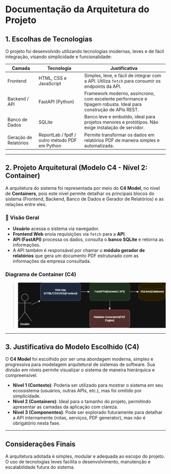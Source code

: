 # Documentação da Arquitetura do Projeto

## 1. Escolhas de Tecnologias

O projeto foi desenvolvido utilizando tecnologias modernas, leves e de fácil integração, visando simplicidade e funcionalidade:

| Camada         | Tecnologia         | Justificativa |
|----------------|--------------------|----------------|
| Frontend       | HTML, CSS e JavaScript | Simples, leve, e fácil de integrar com a API. Utiliza `fetch` para consumir os endpoints da API. |
| Backend / API  | FastAPI (Python)   | Framework moderno, assíncrono, com excelente performance e tipagem robusta. Ideal para construção de APIs REST. |
| Banco de Dados | SQLite             | Banco leve e embutido, ideal para projetos menores e protótipos. Não exige instalação de servidor. |
| Geração de Relatórios | ReportLab / fpdf / outro método PDF em Python | Permite transformar os dados em relatórios PDF de maneira simples e automatizada. |

---

## 2. Projeto Arquitetural (Modelo C4 - Nível 2: Container)

A arquitetura do sistema foi representada por meio do **C4 Model**, no nível de **Containers**, pois este nível permite detalhar os principais blocos do sistema (Frontend, Backend, Banco de Dados e Gerador de Relatórios) e as relações entre eles.

### 🔗 Visão Geral

- **Usuário** acessa o sistema via navegador.
- **Frontend Web** envia requisições via `fetch` para a **API**.
- **API (FastAPI)** processa os dados, consulta o **banco SQLite** e retorna as informações.
- A API também é responsável por chamar o **módulo gerador de relatórios** que gera um documento PDF estruturado com as informações da empresa consultada.

### Diagrama de Container (C4)

> ![diagrama](docs/c4-container.drawio.png)


---

## 3. Justificativa do Modelo Escolhido (C4)

O **C4 Model** foi escolhido por ser uma abordagem moderna, simples e progressiva para modelagem arquitetural de sistemas de software. Sua divisão em níveis permite visualizar o sistema de maneira hierárquica e compreensível.

- **Nível 1 (Contexto)**: Poderia ser utilizado para mostrar o sistema em seu ecossistema (usuários, outras APIs, etc.), mas foi omitido por simplicidade.
- **Nível 2 (Containers)**: Ideal para o tamanho do projeto, permitindo apresentar as camadas da aplicação com clareza.
- **Nível 3 (Componentes)**: Pode ser explorado futuramente para detalhar a API internamente (rotas, serviços, PDF generator), mas não é obrigatório nesta fase.

---


## Considerações Finais

A arquitetura adotada é simples, modular e adequada ao escopo do projeto. O uso de tecnologias leves facilita o desenvolvimento, manutenção e escalabilidade futura do sistema.



